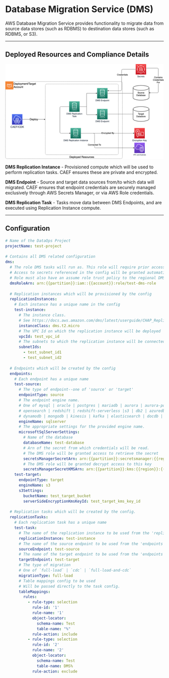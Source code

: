# Database Migration Service (DMS)

AWS Database Migration Service provides functionality to migrate data from source data stores (such as RDBMS) to destination data stores (such as RDBMS, or S3).

***

## Deployed Resources and Compliance Details

![DMS](../../../constructs/L3/dataops/dataops-dms-l3-construct/docs/DMS.png)

**DMS Replication Instance** - Provisioned compute which will be used to perform replication tasks. CAEF ensures these are private and encrypted.

**DMS Endpoint** - Source and target data sources from/to which data will migrated. CAEF ensures that endpoint credentials are securely managed exclusively through AWS Secrets Manager, or via AWS Role credentials.

**DMS Replication Task** - Tasks move data between DMS Endpoints, and are executed using Replication Instance compute.

***

## Configuration

```yaml
# Name of the DataOps Project 
projectName: test-project

# Contains all DMS related configuration
dms:
  # The role DMS tasks will run as. This role will require prior access to AWS-service based endpoints.
  # Access to secrets referenced in the config will be granted automatically.
  # Role must also have an assume role trust policy to the regional DMS service name: dms.<region>.amazonaws.com
  dmsRoleArn: arn:{{partition}}:iam::{{account}}:role/test-dms-role

  # Replication instances which will be provisioned by the config
  replicationInstances:
    # Each instance has a unique name in the config
    test-instance:
      # The instance class.
      # See https://docs.aws.amazon.com/dms/latest/userguide/CHAP_ReplicationInstance.Types.html for options
      instanceClass: dms.t2.micro
      # The VPC Id on which the replication instance will be deployed
      vpcId: test_vpc_id
      # The subnets to which the replication instance will be connected.
      subnetIds:
        - test_subnet_id1
        - test_subnet_id2
  
  # Endpoints which will be created by the config
  endpoints:
    # Each endpoint has a unique name
    test-source:
      # The type of endpoint--one of 'source' or 'target'
      endpointType: source
      # The endpoint engine name. 
      # One of mysql | oracle | postgres | mariadb | aurora | aurora-postgresql | 
      # opensearch | redshift | redshift-serverless |s3 | db2 | azuredb | sybase | 
      # dynamodb | mongodb | kinesis | kafka | elasticsearch | docdb | sqlserver | neptune
      engineName: sqlserver
      # The appropriate settings for the provided engine name.
      microsoftSqlServerSettings:
        # Name of the database
        databaseName: test-database
        # Arn of the secret from which credentials will be read.
        # The DMS role will be granted access to retrieve the secret
        secretsManagerSecretArn: arn:{{partition}}:secretsmanager:{{region}}:{{account}}:secret:test-secret-abc123
        # The DMS role will be granted decrypt access to this key
        secretsManagerSecretKMSArn: arn:{{partition}}:kms:{{region}}:{{account}}:key:test-secret-key-id
    test-target:
      endpointType: target
      engineName: s3
      s3Settings:
        bucketName: test_target_bucket
        serverSideEncryptionKmsKeyId: test_target_kms_key_id
  
  # Replication tasks which will be created by the config.
  replicationTasks:
    # Each replication task has a unique name
    test-task:
      # The name of the replication instance to be used from the 'replicationInstances' section of the config
      replicationInstance: test-instance
      # The name of the source endpoint to be used from the 'endpoints' section of the config
      sourceEndpoint: test-source
      # The name of the target endpoint to be used from the 'endpoints' section of the config
      targetEndpoint: test-target
      # The type of migration
      # One of `full-load` | `cdc` | `full-load-and-cdc`
      migrationType: full-load
      # Table mappings config to be used
      # Will be passed directly to the task config.
      tableMappings: 
        rules:
          - rule-type: selection
            rule-id: '1'
            rule-name: '1'
            object-locator:
              schema-name: Test
              table-name: "%"
            rule-action: include
          - rule-type: selection
            rule-id: '2'
            rule-name: '2'
            object-locator:
              schema-name: Test
              table-name: DMS%
            rule-action: exclude
```
